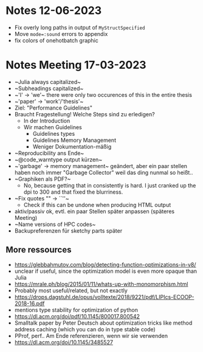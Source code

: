 # Notes 12-06-2023

 * Fix overly long paths in output of `MyStructSpecified`
 * Move `mode=:sound` errors to appendix
 * fix colors of onehotbatch graphic

# Notes Meeting 17-03-2023

 * ~Julia always capitalized~
 * ~Subheadings capitalized~
 * ~'I' -> 'we'~ there were only two occurences of this in the entire thesis
 * ~'paper' -> 'work'/'thesis'~
 * Ziel: "Performance Guidelines"
 * Braucht Fragestellung! Welche Steps sind zu erledigen?
   * In der Introduction
   * Wir machen Guidelines
     * Guidelines types
     * Guidelines Memory Management
     * Weniger Dokumentation-mäßig
 * ~Reproducibility ans Ende~
 * ~@code_warntype output kürzen~
 * ~'garbage' -> memory management~ geändert, aber ein paar stellen haben noch immer "Garbage Collector" weil das ding nunmal so heißt..
 * ~Graphiken als PDF?~
    * No, because getting that in consistently is hard. I just cranked up the dpi to 300 and that fixed the blurriness.
 * ~Fix quotes "" -> ``''~
    * Check if this can be undone when producing HTML output
 * aktiv/passiv ok, evtl. ein paar Stellen später anpassen (späteres Meeting)
 * ~Name versions of HPC codes~
 * Backupreferenzen für sketchy parts später

## More ressources

 * https://glebbahmutov.com/blog/detecting-function-optimizations-in-v8/
  * unclear if useful, since the optimization model is even more opaque than Julia
 * https://mrale.ph/blog/2015/01/11/whats-up-with-monomorphism.html
  * Probably most useful/related, but not exactly
 * https://drops.dagstuhl.de/opus/volltexte/2018/9221/pdf/LIPIcs-ECOOP-2018-16.pdf
  * mentions type stability for optimization of python
 * https://dl.acm.org/doi/pdf/10.1145/800017.800542
  * Smalltalk paper by Peter Deutsch about optimization tricks like method address caching (which you can do in type stable code)
 * PProf, perf.. Am Ende referenzieren, wenn wir sie verwenden
 * https://dl.acm.org/doi/10.1145/3485527

